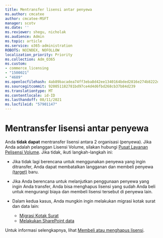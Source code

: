 ```yaml
---
title: Mentransfer lisensi antar penyewa
ms.author: cmcatee
author: cmcatee-MSFT
manager: scotv
ms.date: ''
ms.reviewer: shegu, nicholak
ms.audience: Admin
ms.topic: article
ms.service: o365-administration
ROBOTS: NOINDEX, NOFOLLOW
localization_priority: Priority
ms.collection: Adm_O365
ms.custom:
- commerce_licensing
- "1500021"
- "4689"
ms.openlocfilehash: 4ab89bacadea74ff3eba8d42ee1340164bded2816e274b8222dd48613c01e5ba
ms.sourcegitcommit: 920051182781bd97ce4d4d6fbd268cb37b84d239
ms.translationtype: MT
ms.contentlocale: id-ID
ms.lasthandoff: 08/11/2021
ms.locfileid: "57901147"
---
```

# <a name="transfer-licenses-between-tenants"></a>Mentransfer lisensi antar penyewa

Anda **tidak dapat** mentransfer lisensi antara 2 organisasi (penyewa). Jika Anda adalah pelanggan Lisensi Volume, silakan hubungi [Pusat Layanan Pelisensi Volume](https://support.microsoft.com/help/4471406/how-to-contact-the-microsoft-volume-licensing-service-center). Jika tidak, ikuti langkah-langkah ini:

- Jika tidak lagi berencana untuk menggunakan penyewa yang ingin ditransfer, [](https://admin.microsoft.com/Adminportal/Home?source=applauncher#/subscriptions) Anda dapat membatalkan langganan dan membeli penyewa [(target)](https://www.microsoft.com/microsoft-365/business/compare-all-microsoft-365-business-products?rtc=2&activetab=tab:primaryr2) baru.
- Jika Anda berencana untuk melanjutkan penggunaan penyewa yang ingin Anda transfer, Anda bisa menghapus lisensi yang sudah Anda beli untuk mengurangi biaya dan membeli lisensi tersebut di penyewa lain. [](https://docs.microsoft.com/microsoft-365/commerce/licenses/buy-licenses#buy-or-remove-licenses-for-your-business-subscription)
- Dalam kedua kasus, Anda mungkin ingin melakukan migrasi kotak surat dan data lain:

    - [Migrasi Kotak Surat](https://docs.microsoft.com/Exchange/mailbox-migration/migrate-mailboxes-across-tenants)
    - [Melakukan SharePoint data](https://aka.ms/modernSpoAdminCenter/CloudContentMigrations)

Untuk informasi selengkapnya, lihat [Membeli atau menghapus lisensi](https://docs.microsoft.com/microsoft-365/commerce/licenses/buy-licenses).